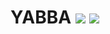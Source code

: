 # YABBA [![](http://cf.way2muchnoise.eu/yabba.svg)](https://minecraft.curseforge.com/projects/yabba) [![](http://cf.way2muchnoise.eu/versions/yabba.svg)](https://minecraft.curseforge.com/projects/yabba)